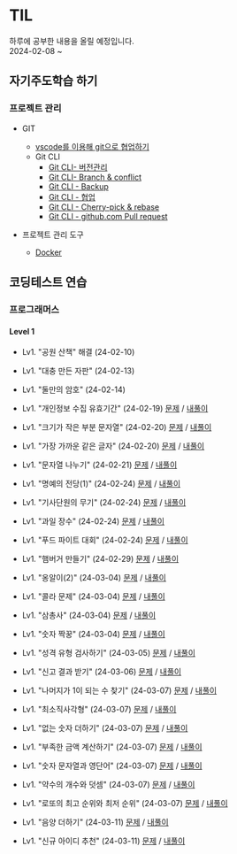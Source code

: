 # TIL
하루에 공부한 내용을 올릴 예정입니다.  
2024-02-08 ~  

## 자기주도학습 하기  

### 프로젝트 관리  
* GIT    
    * [vscode를 이용해 git으로 협업하기](https://github.com/dongyeoppp/TIL/blob/main/vscode_git/git_CLI_versionControl.md)  
    * Git CLI
        * [Git CLI- 버전관리](https://github.com/dongyeoppp/TIL/blob/main/vscode_git/Git1.md)
        * [Git CLI- Branch & conflict](https://github.com/dongyeoppp/TIL/blob/main/vscode_git/git_CLI_Branch_Conflict.md)  
        * [Git CLI - Backup](https://github.com/dongyeoppp/TIL/blob/main/vscode_git/git_CLI_Backup.md)
        * [Git CLI - 협업](https://github.com/dongyeoppp/TIL/blob/main/vscode_git/git_CLI_collaboration.md)
        * [Git CLI - Cherry-pick & rebase](https://github.com/dongyeoppp/TIL/blob/main/vscode_git/git_CLI_Cherry_pick.md)
        * [Git CLI - github.com Pull request](https://github.com/dongyeoppp/TIL/blob/main/vscode_git/git_CLI_Pullrequest.md)  

* 프로젝트 관리 도구  
    * [Docker](https://github.com/dongyeoppp/TIL/blob/main/%ED%94%84%EB%A1%9C%EC%A0%9D%ED%8A%B8%EA%B4%80%EB%A6%AC%EB%8F%84%EA%B5%AC/Docker.md)  

## 코딩테스트 연습  
### 프로그래머스
#### Level 1     
* Lv1. "공원 산책" 해결  (24-02-10)  
* Lv1. "대충 만든 자판" (24-02-13)  
* Lv1. "둘만의 암호" (24-02-14)  

* Lv1. "개인정보 수집 유효기간" (24-02-19) [문제](https://school.programmers.co.kr/learn/courses/30/lessons/150370) / [내풀이](https://github.com/dongyeoppp/TIL/blob/main/coding_prac/programmers/day_1.md)

* Lv1. "크기가 작은 부분 문자열" (24-02-20) [문제](https://school.programmers.co.kr/learn/courses/30/lessons/147355) / [내풀이](https://github.com/dongyeoppp/TIL/blob/main/coding_prac/programmers/Level%201/240220.md)  

* Lv1. "가장 가까운 같은 글자" (24-02-20) [문제](https://school.programmers.co.kr/learn/courses/30/lessons/142086) / [내풀이](https://github.com/dongyeoppp/TIL/blob/main/coding_prac/programmers/Level%201/240220_1.md)

* Lv1. "문자열 나누기" (24-02-21) [문제](https://school.programmers.co.kr/learn/courses/30/lessons/140108) / [내풀이](https://github.com/dongyeoppp/TIL/blob/main/coding_prac/programmers/Level%201/240221.md)  

* Lv1. "명예의 전당(1)" (24-02-24) [문제](https://school.programmers.co.kr/learn/courses/30/lessons/138477) / [내풀이](https://github.com/dongyeoppp/TIL/blob/main/coding_prac/programmers/Level%201/240224.md)  

* Lv1. "기사단원의 무기" (24-02-24) [문제](https://school.programmers.co.kr/learn/courses/30/lessons/136798) / [내풀이](https://github.com/dongyeoppp/TIL/blob/main/coding_prac/programmers/Level%201/240224_1.md)  

* Lv1. "과일 장수" (24-02-24) [문제](https://school.programmers.co.kr/learn/courses/30/lessons/135808) / [내풀이](https://github.com/dongyeoppp/TIL/blob/main/coding_prac/programmers/Level%201/240224_2.md)  

* Lv1. "푸드 파이트 대회" (24-02-24) [문제](https://school.programmers.co.kr/learn/courses/30/lessons/134240) / [내풀이](https://github.com/dongyeoppp/TIL/blob/main/coding_prac/programmers/Level%201/240224_3.md)  

* Lv1. "햄버거 만들기" (24-02-29) [문제](https://school.programmers.co.kr/learn/courses/30/lessons/133502) / [내풀이](https://github.com/dongyeoppp/TIL/blob/main/coding_prac/programmers/Level%201/240229.md)  

* Lv1. "옹알이(2)" (24-03-04) [문제](https://school.programmers.co.kr/learn/courses/30/lessons/133499) / [내풀이](https://github.com/dongyeoppp/TIL/blob/main/coding_prac/programmers/Level%201/240304.md)  

* Lv1. "콜라 문제" (24-03-04) [문제](https://school.programmers.co.kr/learn/courses/30/lessons/132267) / [내풀이](https://github.com/dongyeoppp/TIL/blob/main/coding_prac/programmers/Level%201/240304_1.md)  

* Lv1. "삼총사" (24-03-04) [문제](https://school.programmers.co.kr/learn/courses/30/lessons/131705) / [내풀이](https://github.com/dongyeoppp/TIL/blob/main/coding_prac/programmers/Level%201/240304_2.md)  

* Lv1. "숫자 짝꿍" (24-03-04) [문제](https://school.programmers.co.kr/learn/courses/30/lessons/131128) / [내풀이](https://github.com/dongyeoppp/TIL/blob/main/coding_prac/programmers/Level%201/240304_3.md)  

* Lv1. "성격 유형 검사하기" (24-03-05) [문제](https://school.programmers.co.kr/learn/courses/30/lessons/118666) / [내풀이](https://github.com/dongyeoppp/TIL/blob/main/coding_prac/programmers/Level%201/240305.md)  

* Lv1. "신고 결과 받기" (24-03-06) [문제](https://school.programmers.co.kr/learn/courses/30/lessons/92334) / [내풀이](https://github.com/dongyeoppp/TIL/blob/main/coding_prac/programmers/Level%201/240306.md)  

* Lv1. "나머지가 1이 되는 수 찾기" (24-03-07) [문제](https://school.programmers.co.kr/learn/courses/30/lessons/87389) / [내풀이](https://github.com/dongyeoppp/TIL/blob/main/coding_prac/programmers/Level%201/240307.md)   

* Lv1. "최소직사각형" (24-03-07) [문제](https://school.programmers.co.kr/learn/courses/30/lessons/86491) / [내풀이](https://github.com/dongyeoppp/TIL/blob/main/coding_prac/programmers/Level%201/240307_1.md)  

* Lv1. "없는 숫자 더하기" (24-03-07) [문제](https://school.programmers.co.kr/learn/courses/30/lessons/86051) / [내풀이](https://github.com/dongyeoppp/TIL/blob/main/coding_prac/programmers/Level%201/240307_2.md)

* Lv1. "부족한 금액 계산하기" (24-03-07) [문제](https://school.programmers.co.kr/learn/courses/30/lessons/82612) / [내풀이](https://github.com/dongyeoppp/TIL/blob/main/coding_prac/programmers/Level%201/240307_3.md)  

* Lv1. "숫자 문자열과 영단어" (24-03-07) [문제](https://school.programmers.co.kr/learn/courses/30/lessons/81301) / [내풀이](https://github.com/dongyeoppp/TIL/blob/main/coding_prac/programmers/Level%201/240307_4.md)  

* Lv1. "약수의 개수와 덧셈" (24-03-07) [문제](https://school.programmers.co.kr/learn/courses/30/lessons/77884) / [내풀이](https://github.com/dongyeoppp/TIL/blob/main/coding_prac/programmers/Level%201/240307_5.md)  

* Lv1. "로또의 최고 순위와 최저 순위" (24-03-07) [문제](https://school.programmers.co.kr/learn/courses/30/lessons/77484) / [내풀이](https://github.com/dongyeoppp/TIL/blob/main/coding_prac/programmers/Level%201/240307_6.md)  

* Lv1. "음양 더하기" (24-03-11) [문제](https://school.programmers.co.kr/learn/courses/30/lessons/76501) / [내풀이](https://github.com/dongyeoppp/TIL/blob/main/coding_prac/programmers/Level%201/240311.md)

* Lv1. "신규 아이디 추천" (24-03-11) [문제](https://school.programmers.co.kr/learn/courses/30/lessons/72410) / [내풀이](https://github.com/dongyeoppp/TIL/blob/main/coding_prac/programmers/Level%201/240311_1.md)  








